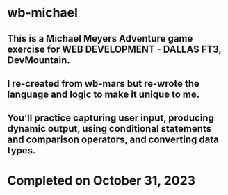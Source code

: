 # wb-michael
## This is a Michael Meyers Adventure game exercise for WEB DEVELOPMENT - DALLAS FT3, DevMountain.
## I re-created from wb-mars but re-wrote the language and logic to make it unique to me.
## You’ll practice capturing user input, producing dynamic output, using conditional statements and comparison operators, and converting data types.
# Completed on October 31, 2023
